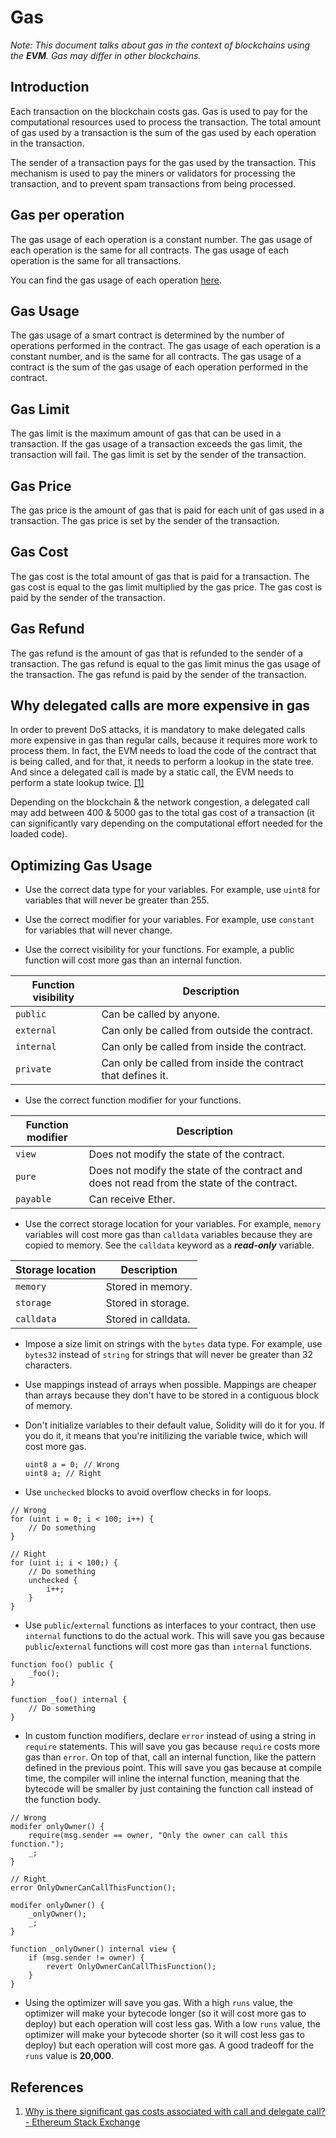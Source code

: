 # Gas

*Note: This document talks about gas in the context of blockchains using the
**EVM**. Gas may differ in other blockchains.*

## Introduction

Each transaction on the blockchain costs gas. Gas is used to pay for the
computational resources used to process the transaction. The total amount of
gas used by a transaction is the sum of the gas used by each operation in the
transaction.

The sender of a transaction pays for the gas used by the transaction. This
mechanism is used to pay the miners or validators for processing the
transaction, and to prevent spam transactions from being processed.

## Gas per operation

The gas usage of each operation is a constant number. The gas usage of each
operation is the same for all contracts. The gas usage of each operation is
the same for all transactions.

You can find the gas usage of each operation
[here](https://docs.google.com/spreadsheets/d/1n6mRqkBz3iWcOlRem_mO09GtSKEKrAsfO7Frgx18pNU/edit#gid=0).

## Gas Usage

The gas usage of a smart contract is determined by the number of operations
performed in the contract. The gas usage of each operation is a constant
number, and is the same for all contracts. The gas usage of a contract is
the sum of the gas usage of each operation performed in the contract.

## Gas Limit

The gas limit is the maximum amount of gas that can be used in a transaction.
If the gas usage of a transaction exceeds the gas limit, the transaction
will fail. The gas limit is set by the sender of the transaction.

## Gas Price

The gas price is the amount of gas that is paid for each unit of gas used in
a transaction. The gas price is set by the sender of the transaction.

## Gas Cost

The gas cost is the total amount of gas that is paid for a transaction. The
gas cost is equal to the gas limit multiplied by the gas price. The gas cost
is paid by the sender of the transaction.

## Gas Refund

The gas refund is the amount of gas that is refunded to the sender of a
transaction. The gas refund is equal to the gas limit minus the gas usage of
the transaction. The gas refund is paid by the sender of the transaction.

## Why delegated calls are more expensive in gas

In order to prevent DoS attacks, it is mandatory to make delegated calls more
expensive in gas than regular calls, because it requires more work to process
them. In fact, the EVM needs to load the code of the contract that is being
called, and for that, it needs to perform a lookup in the state tree. And since
a delegated call is made by a static call, the EVM needs to perform a state
lookup twice. [[1]](#references)

Depending on the blockchain & the network congestion, a delegated call may add
between 400 & 5000 gas to the total gas cost of a transaction (it can
significantly vary depending on the computational effort needed for the loaded
code).

## Optimizing Gas Usage

- Use the correct data type for your variables. For example, use `uint8` for
variables that will never be greater than 255.

- Use the correct modifier for your variables. For example, use `constant`
for variables that will never change.

- Use the correct visibility for your functions. For example, a public function
will cost more gas than an internal function.

| Function visibility | Description                                                  |
|---------------------|--------------------------------------------------------------|
| `public`            | Can be called by anyone.                                     |
| `external`          | Can only be called from outside the contract.                |
| `internal`          | Can only be called from inside the contract.                 |
| `private`           | Can only be called from inside the contract that defines it. |

- Use the correct function modifier for your functions.

| Function modifier | Description                                                                                 |
|-------------------|---------------------------------------------------------------------------------------------|
| `view`            | Does not modify the state of the contract.                                                  |
| `pure`            | Does not modify the state of the contract and does not read from the state of the contract. |
| `payable`         | Can receive Ether.                                                                          |

- Use the correct storage location for your variables. For example, `memory`
variables will cost more gas than `calldata` variables because they are
copied to memory. See the `calldata` keyword as a ***read-only*** variable.

| Storage location | Description         |
|------------------|---------------------|
| `memory`         | Stored in memory.   |
| `storage`        | Stored in storage.  |
| `calldata`       | Stored in calldata. |

- Impose a size limit on strings with the `bytes` data type. For example, use
`bytes32` instead of `string` for strings that will never be greater than 32
characters.

- Use mappings instead of arrays when possible. Mappings are cheaper than
arrays because they don't have to be stored in a contiguous block of memory.

- Don't initialize variables to their default value, Solidity will do it for
you. If you do it, it means that you're initilizing the variable twice, which
will cost more gas.

  ```solidity
  uint8 a = 0; // Wrong
  uint8 a; // Right
  ```

- Use `unchecked` blocks to avoid overflow checks in for loops.

```solidity
// Wrong
for (uint i = 0; i < 100; i++) {
    // Do something
}

// Right
for (uint i; i < 100;) {
    // Do something
    unchecked {
        i++;
    }
}
 ```

- Use `public`/`external` functions as interfaces to your contract, then use
`internal` functions to do the actual work. This will save you gas because
`public`/`external` functions will cost more gas than `internal` functions.

```solidity
function foo() public {
    _foo();
}

function _foo() internal {
    // Do something
}
```

- In custom function modifiers, declare `error` instead of using a string in
`require` statements. This will save you gas because `require` costs more gas
than `error`. On top of that, call an internal function, like the pattern
defined in the previous point. This will save you gas because at compile time,
the compiler will inline the internal function, meaning that the bytecode will
be smaller by just containing the function call instead of the function body.

```solidity
// Wrong
modifer onlyOwner() {
    require(msg.sender == owner, "Only the owner can call this function.");
    _;
}

// Right
error OnlyOwnerCanCallThisFunction();

modifer onlyOwner() {
    _onlyOwner();
    _;
}

function _onlyOwner() internal view {
    if (msg.sender != owner) {
        revert OnlyOwnerCanCallThisFunction();
    }
}
```

- Using the optimizer will save you gas. With a high `runs` value, the
optimizer will make your bytecode longer (so it will cost more gas to deploy)
but each operation will cost less gas. With a low `runs` value, the optimizer
will make your bytecode shorter (so it will cost less gas to deploy) but each
operation will cost more gas. A good tradeoff for the `runs` value is
**20,000**.

## References

1. [Why is there significant gas costs associated with call and delegate call? - Ethereum Stack Exchange](https://ethereum.stackexchange.com/questions/117733/why-is-there-significant-gas-costs-associated-with-call-and-delegate-call)
